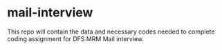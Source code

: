 # mail-interview
This repo will contain the data and necessary codes needed to complete coding assignment for DFS MRM Mail interview.
